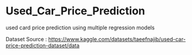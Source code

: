 # Used_Car_Price_Prediction
used card price prediction using multiple regression models 

Dataset Source : https://www.kaggle.com/datasets/taeefnajib/used-car-price-prediction-dataset/data

